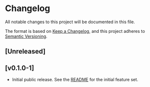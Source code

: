 # Changelog

All notable changes to this project will be documented in this file.

The format is based on [Keep a Changelog](https://keepachangelog.com/en/1.1.0/),
and this project adheres to [Semantic Versioning](https://semver.org/spec/v2.0.0.html).

## [Unreleased]

## [v0.1.0-1]

-   Initial public release. See the [README](github.com/LuaLS/luarocks-build-addon/tree/v0.1.0-1) for the initial feature set.
